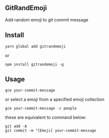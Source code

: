 ## GitRandEmoji
Add random emoji to git commit message

## Install

```
yarn global add gitrandemoji
```

or
```
npm install gitrandemoji -g
```

## Usage

```
gce your-commit-message
```

or select a emoji from a specified emoji collection
```
gce your-commit-message -c people
```

these are equivalent to command below:
```
git add -A
git commit -m "[Emoji] your-commit-message
```